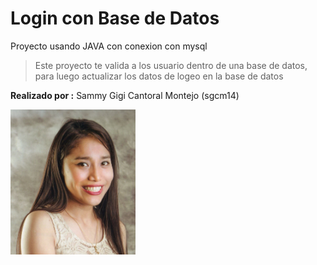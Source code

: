 # Login con Base de Datos
Proyecto usando JAVA con conexion con mysql
> Este proyecto te valida a los usuario dentro de una base de datos, para luego actualizar los datos de logeo en la base de datos

**Realizado por :** Sammy Gigi Cantoral Montejo (sgcm14)

<img src ="https://raw.githubusercontent.com/sgcm14/sgcm14/main/sammy.jpg" width="200">
